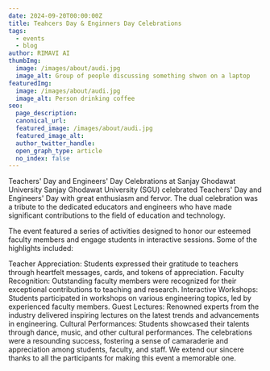 ```yaml
---
date: 2024-09-20T00:00:00Z
title: Teahcers Day & Enginners Day Celebrations
tags:
  - events
  - blog
author: RIMAVI AI
thumbImg:
  image: /images/about/audi.jpg
  image_alt: Group of people discussing something shwon on a laptop
featuredImg:
  image: /images/about/audi.jpg
  image_alt: Person drinking coffee
seo:
  page_description: 
  canonical_url: 
  featured_image: /images/about/audi.jpg
  featured_image_alt: 
  author_twitter_handle: 
  open_graph_type: article
  no_index: false
---
```


Teachers' Day and Engineers' Day Celebrations at Sanjay Ghodawat University
Sanjay Ghodawat University (SGU) celebrated Teachers' Day and Engineers' Day with great enthusiasm and fervor. The dual celebration was a tribute to the dedicated educators and engineers who have made significant contributions to the field of education and technology.

The event featured a series of activities designed to honor our esteemed faculty members and engage students in interactive sessions. Some of the highlights included:

Teacher Appreciation: Students expressed their gratitude to teachers through heartfelt messages, cards, and tokens of appreciation.
Faculty Recognition: Outstanding faculty members were recognized for their exceptional contributions to teaching and research.
Interactive Workshops: Students participated in workshops on various engineering topics, led by experienced faculty members.
Guest Lectures: Renowned experts from the industry delivered inspiring lectures on the latest trends and advancements in engineering.
Cultural Performances: Students showcased their talents through dance, music, and other cultural performances.
The celebrations were a resounding success, fostering a sense of camaraderie and appreciation among students, faculty, and staff. We extend our sincere thanks to all the participants for making this event a memorable one.
